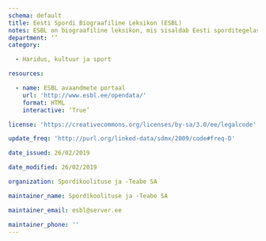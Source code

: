 ```yaml
---
schema: default
title: Eesti Spordi Biograafiline Leksikon (ESBL)
notes: ESBL on biograafiline leksikon, mis sisaldab Eesti sporditegelaste lühielulugusid. Avaandmetena pakume lisaks artikli tekstidele väljavõtte täpsustamist rohkem kui 20 parameetri järgi (spordiala, isiku kategooria, OM osalemine jne).
department: ‘’
category:

  - Haridus, kultuur ja sport

resources:

  - name: ESBL avaandmete portaal
    url: 'http://www.esbl.ee/opendata/'
    format: HTML
    interactive: ‘True’

license: 'https://creativecommons.org/licenses/by-sa/3.0/ee/legalcode'

update_freq: 'http://purl.org/linked-data/sdmx/2009/code#freq-D'

date_issued: 26/02/2019

date_modified: 26/02/2019

organization: Spordikoolituse ja -Teabe SA

maintainer_name: Spordikoolituse ja -Teabe SA

maintainer_email: esbl@server.ee

maintainer_phone: ''
---
```

